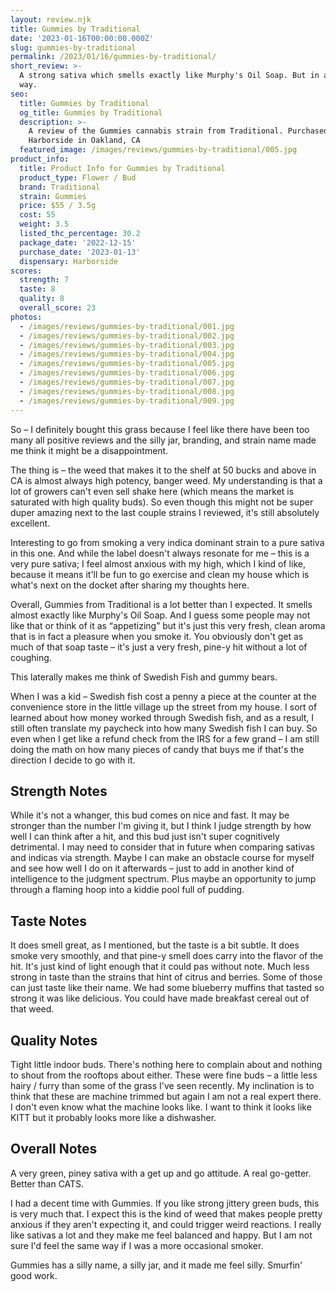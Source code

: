 ```yaml
---
layout: review.njk
title: Gummies by Traditional
date: '2023-01-16T00:00:00.000Z'
slug: gummies-by-traditional
permalink: /2023/01/16/gummies-by-traditional/
short_review: >-
  A strong sativa which smells exactly like Murphy's Oil Soap. But in a good
  way.
seo:
  title: Gummies by Traditional
  og_title: Gummies by Traditional
  description: >-
    A review of the Gummies cannabis strain from Traditional. Purchased at
    Harborside in Oakland, CA
  featured_image: /images/reviews/gummies-by-traditional/005.jpg
product_info:
  title: Product Info for Gummies by Traditional
  product_type: Flower / Bud
  brand: Traditional
  strain: Gummies
  price: $55 / 3.5g
  cost: 55
  weight: 3.5
  listed_thc_percentage: 30.2
  package_date: '2022-12-15'
  purchase_date: '2023-01-13'
  dispensary: Harborside
scores:
  strength: 7
  taste: 8
  quality: 8
  overall_score: 23
photos:
  - /images/reviews/gummies-by-traditional/001.jpg
  - /images/reviews/gummies-by-traditional/002.jpg
  - /images/reviews/gummies-by-traditional/003.jpg
  - /images/reviews/gummies-by-traditional/004.jpg
  - /images/reviews/gummies-by-traditional/005.jpg
  - /images/reviews/gummies-by-traditional/006.jpg
  - /images/reviews/gummies-by-traditional/007.jpg
  - /images/reviews/gummies-by-traditional/008.jpg
  - /images/reviews/gummies-by-traditional/009.jpg
---
```


So – I definitely bought this grass because I feel like there have been too many all positive reviews and the silly jar, branding, and strain name made me think it might be a disappointment.

The thing is – the weed that makes it to the shelf at 50 bucks and above in CA is almost always high potency, banger weed. My understanding is that a lot of growers can't even sell shake here (which means the market is saturated with high quality buds). So even though this might not be super duper amazing next to the last couple strains I reviewed, it's still absolutely excellent.

Interesting to go from smoking a very indica dominant strain to a pure sativa in this one. And while the label doesn't always resonate for me – this is a very pure sativa; I feel almost anxious with my high, which I kind of like, because it means it'll be fun to go exercise and clean my house which is what's next on the docket after sharing my thoughts here.

Overall, Gummies from Traditional is a lot better than I expected. It smells almost exactly like Murphy's Oil Soap. And I guess some people may not like that or think of it as “appetizing” but it's just this very fresh, clean aroma that is in fact a pleasure when you smoke it. You obviously don't get as much of that soap taste – it's just a very fresh, pine-y hit without a lot of coughing.

This laterally makes me think of Swedish Fish and gummy bears.

When I was a kid – Swedish fish cost a penny a piece at the counter at the convenience store in the little village up the street from my house. I sort of learned about how money worked through Swedish fish, and as a result, I still often translate my paycheck into how many Swedish fish I can buy. So even when I get like a refund check from the IRS for a few grand – I am still doing the math on how many pieces of candy that buys me if that's the direction I decide to go with it.

## Strength Notes

While it's not a whanger, this bud comes on nice and fast. It may be stronger than the number I'm giving it, but I think I judge strength by how well I can think after a hit, and this bud just isn't super cognitively detrimental. I may need to consider that in future when comparing sativas and indicas via strength. Maybe I can make an obstacle course for myself and see how well I do on it afterwards – just to add in another kind of intelligence to the judgment spectrum. Plus maybe an opportunity to jump through a flaming hoop into a kiddie pool full of pudding.

## Taste Notes

It does smell great, as I mentioned, but the taste is a bit subtle. It does smoke very smoothly, and that pine-y smell does carry into the flavor of the hit. It's just kind of light enough that it could pas without note. Much less strong in taste than the strains that hint of citrus and berries. Some of those can just taste like their name. We had some blueberry muffins that tasted so strong it was like delicious. You could have made breakfast cereal out of that weed.

## Quality Notes

Tight little indoor buds. There's nothing here to complain about and nothing to shout from the rooftops about either. These were fine buds – a little less hairy / furry than some of the grass I've seen recently. My inclination is to think that these are machine trimmed but again I am not a real expert there. I don't even know what the machine looks like. I want to think it looks like KITT but it probably looks more like a dishwasher.

## Overall Notes

A very green, piney sativa with a get up and go attitude. A real go-getter. Better than CATS.

I had a decent time with Gummies. If you like strong jittery green buds, this is very much that. I expect this is the kind of weed that makes people pretty anxious if they aren't expecting it, and could trigger weird reactions. I really like sativas a lot and they make me feel balanced and happy. But I am not sure I'd feel the same way if I was a more occasional smoker.

Gummies has a silly name, a silly jar, and it made me feel silly. Smurfin' good work.

